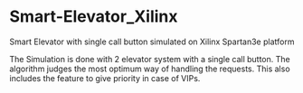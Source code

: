 Smart-Elevator_Xilinx
=====================

Smart Elevator with single call button simulated on Xilinx Spartan3e platform

The Simulation is done with 2 elevator system with a single call button. The algorithm judges the most optimum way of handling the requests.
This also includes the feature to give priority in case of VIPs.
